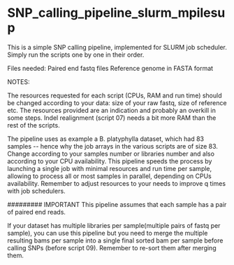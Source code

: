 # SNP_calling_pipeline_slurm_mpilesup


This is a simple SNP calling pipeline, implemented for SLURM job scheduler.
Simply run the scripts one by one in their order.

Files needed: 
Paired end fastq files
Reference genome in FASTA format

NOTES:

The resources requested for each script (CPUs, RAM and run time) should be changed according to your data: size of your raw fastq, size of reference etc. The resources provided are an indication and probably an overkill in some steps.
Indel realignment (script 07) needs a bit more RAM than the rest of the scripts.

The pipeline uses as example a B. platyphylla dataset, which had 83 samples -- hence why the job arrays in the various scripts are of size 83. Change according to your samples number or libraries number and also according to your CPU availability.
This pipeline speeds the process by launching a single job with minimal resources and run time per sample, allowing to process all or most samples in parallel, depending on CPUs availability. 
Remember to adjust resources to your needs to improve q times with job schedulers.


######### IMPORTANT 
This pipeline assumes that each sample has a pair of paired end reads. 


If your dataset has multiple libraries per sample(multiple pairs of fastq per sample), you can use this pipeline but you need to merge the multiple resulting bams per sample into a single final sorted bam per sample before calling SNPs (before script 09). Remember to re-sort them after merging them.
